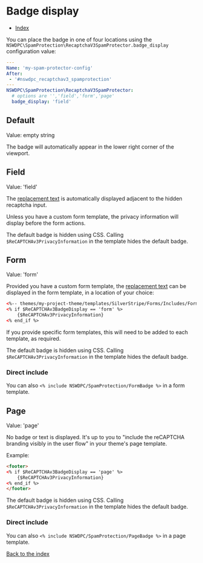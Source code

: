 # Badge display

+ [Index](./001_index.md)
 
You can place the badge in one of four locations using the `NSWDPC\SpamProtection\RecaptchaV3SpamProtector.badge_display` configuration value:

```yaml
---
Name: 'my-spam-protector-config'
After:
 - '#nswdpc_recaptchav3_spamprotection'
---
NSWDPC\SpamProtection\RecaptchaV3SpamProtector:
  # options are '','field','form','page'
  badge_display: 'field'
```

## Default

Value: empty string

The badge will automatically appear in the lower right corner of the viewport.

## Field

Value: 'field'

The [replacement text](https://developers.google.com/recaptcha/docs/faq#id-like-to-hide-the-recaptcha-badge.-what-is-allowed) is automatically displayed adjacent to the hidden recaptcha input.

Unless you have a custom form template, the privacy information will display before the form actions.

The default badge is hidden using CSS. Calling `$ReCAPTCHAv3PrivacyInformation` in the template hides the default badge.

## Form

Value: 'form'
 
Provided you have a custom form template, the [replacement text](https://developers.google.com/recaptcha/docs/faq#id-like-to-hide-the-recaptcha-badge.-what-is-allowed) can be displayed in the form template, in a location of your choice:

```html
<%-- themes/my-project-theme/templates/SilverStripe/Forms/Includes/Form.ss --%>
<% if $ReCAPTCHAv3BadgeDisplay == 'form' %>
    {$ReCAPTCHAv3PrivacyInformation}
<% end_if %>
```

If you provide specific form templates, this will need to be added to each template, as required.

The default badge is hidden using CSS. Calling `$ReCAPTCHAv3PrivacyInformation` in the template hides the default badge.

### Direct include

You can also `<% include NSWDPC/SpamProtection/FormBadge %>` in a form template.

## Page

Value: 'page'

No badge or text is displayed. It's up to you to "include the reCAPTCHA branding visibly in the user flow" in your theme's page template.

Example:
```html
<footer>
<% if $ReCAPTCHAv3BadgeDisplay == 'page' %>
    {$ReCAPTCHAv3PrivacyInformation}
<% end_if %>
</footer>
```

The default badge is hidden using CSS. Calling `$ReCAPTCHAv3PrivacyInformation` in the template hides the default badge.

### Direct include

You can also `<% include NSWDPC/SpamProtection/PageBadge %>` in a page template.


[Back to the index](./001_index.md)
